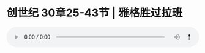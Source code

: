 # 创世纪 30章25-43节 | 雅格胜过拉班 

<audio style="width: 100%;" preload="false" controls controlslist="nodownload"><source src="https://cdn.wechat.edu.pl/audio/mp3/2019/191006_002.mp3" type="audio/mpeg">Your browser does not support the audio element.</audio>